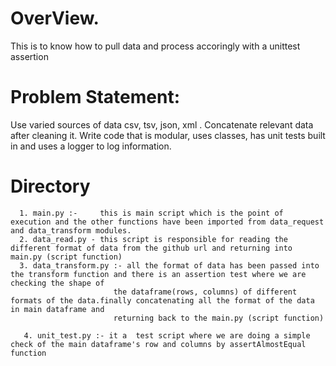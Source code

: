 
# OverView.
This is to know how to pull data and process accoringly with a unittest assertion 

# Problem Statement:

Use varied sources of data csv, tsv, json, xml . 
Concatenate relevant data after cleaning it. 
Write code that is modular, uses classes, has unit tests built in and uses a logger to log information.


# Directory 

      1. main.py :-     this is main script which is the point of execution and the other functions have been imported from data_request and data_transform modules.
      2. data_read.py - this script is responsible for reading the different format of data from the github url and returning into main.py (script function)
      3. data_transform.py :- all the format of data has been passed into the transform function and there is an assertion test where we are checking the shape of 
                           the dataframe(rows, columns) of different formats of the data.finally concatenating all the format of the data in main dataframe and
                           returning back to the main.py (script function)
                           
       4. unit_test.py :- it a  test script where we are doing a simple check of the main dataframe's row and columns by assertAlmostEqual function                    













